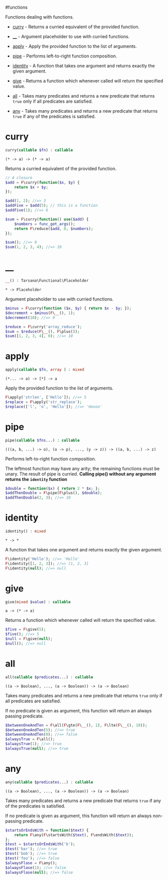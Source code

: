 #functions

Functions dealing with functions.

- [curry](#curry) - Returns a curried equivalent of the provided function.

- [__](#__) - Argument placeholder to use with curried functions.

- [apply](#apply) - Apply the provided function to the list of arguments.

- [pipe](#pipe) - Performs left-to-right function composition.

- [identity](#identity) - A function that takes one argument and
returns exactly the given argument.

- [give](#give) - Returns a function which whenever called will return the specified value.

- [all](#all) - Takes many predicates and returns a new predicate that
returns `true` only if all predicates are satisfied.

- [any](#any) - Takes many predicates and returns a new predicate that
returns `true` if any of the predicates is satisfied.

# curry

```php
curry(callable $fn) : callable
```

```
(* -> a) -> (* -> a)
```

Returns a curried equivalent of the provided function.

```php
// A closure
$add = F\curry(function($x, $y) {
    return $x + $y;
});

$add(1, 2); //=> 3
$addFive = $add(5); // this is a function
$addFive(1); //=> 6

$sum = F\curry(function() use($add) {
    $numbers = func_get_args();
    return F\reduce($add, 0, $numbers);
});

$sum(); //=> 0
$sum(1, 2, 3, 4); //=> 10
```

# __

```php
__() : Tarsana\Functional\Placeholder
```

```
* -> Placeholder
```

Argument placeholder to use with curried functions.

```php
$minus = F\curry(function ($x, $y) { return $x - $y; });
$decrement = $minus(F\__(), 1);
$decrement(10); //=> 9

$reduce = F\curry('array_reduce');
$sum = $reduce(F\__(), F\plus());
$sum([1, 2, 3, 4], 0); //=> 10
```

# apply

```php
apply(callable $fn, array ) : mixed
```

```
(*... -> a) -> [*] -> a
```

Apply the provided function to the list of arguments.

```php
F\apply('strlen', ['Hello']); //=> 5
$replace = F\apply('str_replace');
$replace(['l', 'o', 'Hello']); //=> 'Heooo'
```

# pipe

```php
pipe(callable $fns...) : callable
```

```
(((a, b, ...) -> o), (o -> p), ..., (y -> z)) -> ((a, b, ...) -> z)
```

Performs left-to-right function composition.

The leftmost function may have any arity;
the remaining functions must be unary.
The result of pipe is curried.
**Calling pipe() without any argument returns the `identity` function**
```php
$double = function($x) { return 2 * $x; };
$addThenDouble = F\pipe(F\plus(), $double);
$addThenDouble(2, 3); //=> 10
```

# identity

```php
identity() : mixed
```

```
* -> *
```

A function that takes one argument and
returns exactly the given argument.

```php
F\identity('Hello'); //=> 'Hello'
F\identity([1, 2, 3]); //=> [1, 2, 3]
F\identity(null); //=> null
```

# give

```php
give(mixed $value) : callable
```

```
a -> (* -> a)
```

Returns a function which whenever called will return the specified value.

```php
$five = F\give(5);
$five(); //=> 5
$null = F\give(null);
$null(); //=> null
```

# all

```php
all(callable $predicates...) : callable
```

```
((a -> Boolean), ..., (a -> Boolean)) -> (a -> Boolean)
```

Takes many predicates and returns a new predicate that
returns `true` only if all predicates are satisfied.

If no predicate is given as argument, this function
will return an always passing predicate.
```php
$betweenOneAndTen = F\all(F\gte(F\__(), 1), F\lte(F\__(), 10));
$betweenOneAndTen(5); //=> true
$betweenOneAndTen(0); //=> false
$alwaysTrue = F\all();
$alwaysTrue(1); //=> true
$alwaysTrue(null); //=> true
```

# any

```php
any(callable $predicates...) : callable
```

```
((a -> Boolean), ..., (a -> Boolean)) -> (a -> Boolean)
```

Takes many predicates and returns a new predicate that
returns `true` if any of the predicates is satisfied.

If no predicate is given as argument, this function
will return an always non-passing predicate.
```php
$startsOrEndsWith = function($text) {
    return F\any(F\startsWith($text), F\endsWith($text));
};
$test = $startsOrEndsWith('b');
$test('bar'); //=> true
$test('bob'); //=> true
$test('foo'); //=> false
$alwaysFlase = F\any();
$alwaysFlase(1); //=> false
$alwaysFlase(null); //=> false
```


